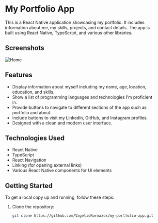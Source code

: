 # My Portfolio App

This is a React Native application showcasing my portfolio. It includes information about me, my skills, projects, and contact details. The app is built using React Native, TypeScript, and various other libraries.

## Screenshots
![Home](https://github.com/VagelisKormazos/Vagelis_Code_Chronicle/assets/100516014/2dac3cbc-2a2e-4c11-8849-c14a5025a6a3)

## Features

- Display information about myself including my name, age, location, education, and skills.
- Show a list of programming languages and technologies I'm proficient in.
- Provide buttons to navigate to different sections of the app such as portfolio and about.
- Include buttons to visit my LinkedIn, GitHub, and Instagram profiles.
- Designed with a clean and modern user interface.

## Technologies Used

- React Native
- TypeScript
- React Navigation
- Linking (for opening external links)
- Various React Native components for UI elements

## Getting Started

To get a local copy up and running, follow these steps:

1. Clone the repository:

   ```bash
   git clone https://github.com/VagelisKormazos/my-portfolio-app.git
